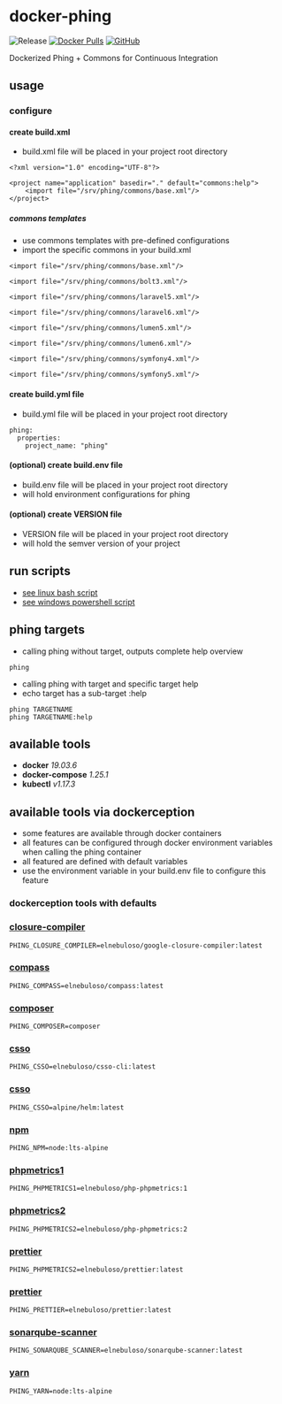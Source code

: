 # docker-phing

![Release](https://github.com/elnebuloso/docker-phing/workflows/Release/badge.svg)
[![Docker Pulls](https://img.shields.io/docker/pulls/elnebuloso/phing.svg)](https://hub.docker.com/r/elnebuloso/phing)
[![GitHub](https://img.shields.io/github/license/elnebuloso/docker-ansible.svg)](https://github.com/elnebuloso/docker-phing)

Dockerized Phing + Commons for Continuous Integration

## usage

### configure

#### create build.xml

- build.xml file will be placed in your project root directory

```
<?xml version="1.0" encoding="UTF-8"?>

<project name="application" basedir="." default="commons:help">
    <import file="/srv/phing/commons/base.xml"/>
</project>
```

##### commons templates

- use commons templates with pre-defined configurations
- import the specific commons in your build.xml

```
<import file="/srv/phing/commons/base.xml"/>
```

```
<import file="/srv/phing/commons/bolt3.xml"/>
```

```
<import file="/srv/phing/commons/laravel5.xml"/>
```

```
<import file="/srv/phing/commons/laravel6.xml"/>
```

```
<import file="/srv/phing/commons/lumen5.xml"/>
```

```
<import file="/srv/phing/commons/lumen6.xml"/>
```

```
<import file="/srv/phing/commons/symfony4.xml"/>
```

```
<import file="/srv/phing/commons/symfony5.xml"/>
```

#### create build.yml file

- build.yml file will be placed in your project root directory

```
phing:
  properties:
    project_name: "phing"
```

#### (optional) create build.env file

- build.env file will be placed in your project root directory
- will hold environment configurations for phing

#### (optional) create VERSION file

- VERSION file will be placed in your project root directory
- will hold the semver version of your project

## run scripts

- [see linux bash script](https://github.com/elnebuloso/docker-phing/blob/master/phing.sh)
- [see windows powershell script](https://github.com/elnebuloso/docker-phing/blob/master/phing.ps1)

## phing targets

- calling phing without target, outputs complete help overview

```
phing
```

- calling phing with target and specific target help
- echo target has a sub-target :help

```
phing TARGETNAME
phing TARGETNAME:help
```

## available tools

- **docker** *19.03.6*
- **docker-compose** *1.25.1*
- **kubectl** *v1.17.3*

## available tools via dockerception

- some features are available through docker containers
- all features can be configured through docker environment variables when calling the phing container
- all featured are defined with default variables
- use the environment variable in your build.env file to configure this feature

### dockerception tools with defaults

### [closure-compiler](docker/bin/closure-compiler.sh)

```
PHING_CLOSURE_COMPILER=elnebuloso/google-closure-compiler:latest
```

### [compass](docker/bin/compass.sh)

```
PHING_COMPASS=elnebuloso/compass:latest
```

### [composer](docker/bin/composer.sh)

```
PHING_COMPOSER=composer
```

### [csso](docker/bin/csso.sh)

```
PHING_CSSO=elnebuloso/csso-cli:latest
```

### [csso](docker/bin/helm.sh)

```
PHING_CSSO=alpine/helm:latest
```

### [npm](docker/bin/npm.sh)

```
PHING_NPM=node:lts-alpine
```

### [phpmetrics1](docker/bin/phpmetrics1.sh)

```
PHING_PHPMETRICS1=elnebuloso/php-phpmetrics:1
```

### [phpmetrics2](docker/bin/phpmetrics2.sh)

```
PHING_PHPMETRICS2=elnebuloso/php-phpmetrics:2
```

### [prettier](docker/bin/prettier.sh)

```
PHING_PHPMETRICS2=elnebuloso/prettier:latest
```

### [prettier](docker/bin/prettier.sh)

```
PHING_PRETTIER=elnebuloso/prettier:latest
```

### [sonarqube-scanner](docker/bin/sonarqube-scanner.sh)  

```
PHING_SONARQUBE_SCANNER=elnebuloso/sonarqube-scanner:latest
```

### [yarn](docker/bin/yarn.sh)

```
PHING_YARN=node:lts-alpine
```
